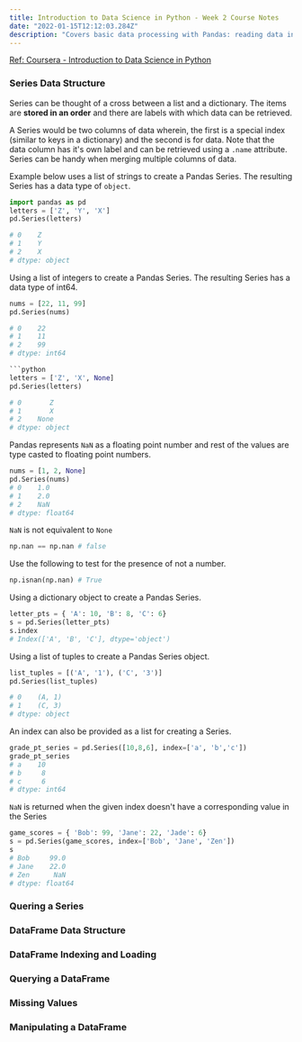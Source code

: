 ```yaml
---
title: Introduction to Data Science in Python - Week 2 Course Notes
date: "2022-01-15T12:12:03.284Z"
description: "Covers basic data processing with Pandas: reading data into a DataFrame and querying data in a DataFrame."
---
```


[Ref: Coursera - Introduction to Data Science in Python](https://www.coursera.org/learn/python-data-analysis)

### Series Data Structure
Series can be thought of a cross between a list and a dictionary. The items are **stored in an order** and there are labels with which data can be retrieved.

A Series would be two columns of data wherein, the first is a special index (similar to keys in a dictionary) and the second is for data. Note that the data column has it's own label and can be retrieved using a ```.name``` attribute. Series can be handy when merging multiple columns of data.

Example below uses a list of strings to create a Pandas Series. The resulting Series has a data type of ```object```.
```python
import pandas as pd
letters = ['Z', 'Y', 'X']
pd.Series(letters)

# 0    Z
# 1    Y
# 2    X
# dtype: object
```

Using a list of integers to create a Pandas Series. The resulting Series has a data type of int64.
```python
nums = [22, 11, 99]
pd.Series(nums)

# 0    22
# 1    11
# 2    99
# dtype: int64

```python
letters = ['Z', 'X', None]
pd.Series(letters)

# 0       Z
# 1       X
# 2    None
# dtype: object
```

Pandas represents ```NaN``` as a floating point number and rest of the values are type casted to floating point numbers.
```python
nums = [1, 2, None]
pd.Series(nums)
# 0    1.0
# 1    2.0
# 2    NaN
# dtype: float64
```

```NaN``` is not equivalent to ```None```
```python
np.nan == np.nan # false
```

Use the following to test for the presence of not a number.
```python
np.isnan(np.nan) # True
```

Using a dictionary object to create a Pandas Series.
```python
letter_pts = { 'A': 10, 'B': 8, 'C': 6}
s = pd.Series(letter_pts)
s.index
# Index(['A', 'B', 'C'], dtype='object')
```

Using a list of tuples to create a Pandas Series object.
```python
list_tuples = [('A', '1'), ('C', '3')]
pd.Series(list_tuples)

# 0    (A, 1)
# 1    (C, 3)
# dtype: object
```

An index can also be provided as a list for creating a Series.
```python
grade_pt_series = pd.Series([10,8,6], index=['a', 'b','c'])
grade_pt_series
# a    10
# b     8
# c     6
# dtype: int64
```

```NaN``` is returned when the given index doesn't have a corresponding value in the Series
```python
game_scores = { 'Bob': 99, 'Jane': 22, 'Jade': 6}
s = pd.Series(game_scores, index=['Bob', 'Jane', 'Zen'])
s
# Bob     99.0
# Jane    22.0
# Zen      NaN
# dtype: float64
```
### Quering a Series

### DataFrame Data Structure

### DataFrame Indexing and Loading

### Querying a DataFrame

### Missing Values

### Manipulating a DataFrame
